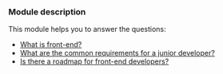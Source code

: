### Module description
This module helps you to answer the questions:
* [What is front-end?](https://www.youtube.com/watch?v=GJ8jidDdWVg&ab_channel=Codecademy)
* [What are the common requirements for a junior developer?](https://github.com/rolling-scopes-school/tasks/blob/master/stage0/modules/js-fe-developer/js-l1-position-requirements.md)
* [Is there a roadmap for front-end developers?](https://roadmap.sh/frontend)

